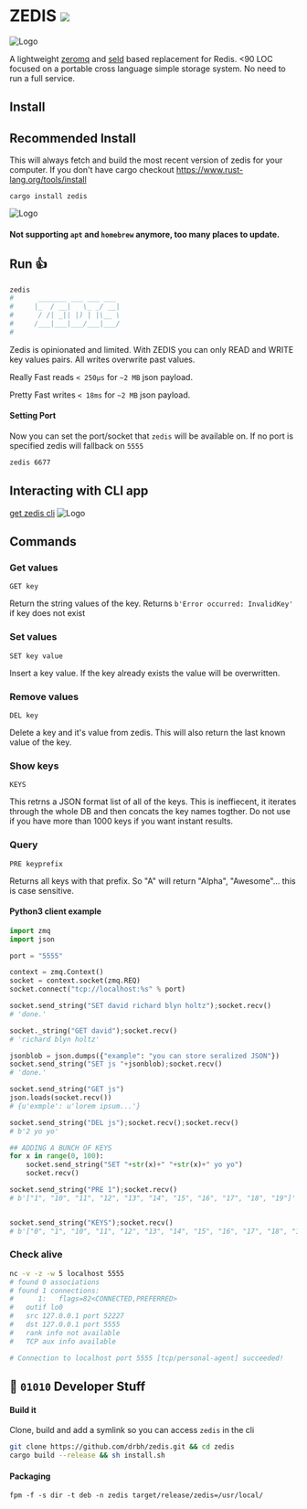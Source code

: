 # ZEDIS <img src="https://img.shields.io/github/stars/drbh/zedis.svg" />

<img src="https://raw.githubusercontent.com/drbh/zedis/master/public/zedislogo.png" alt="Logo">

A lightweight [zeromq](https://github.com/zeromq/libzmq) and [seld](https://github.com/spacejam/sled) based replacement for Redis. <90 LOC focused on a portable cross
language simple storage system. No need to run a full service.

## Install

## Recommended Install

This will always fetch and build the most recent version of zedis for your computer. If you don't have cargo checkout https://www.rust-lang.org/tools/install
```
cargo install zedis
```


<img src="https://raw.githubusercontent.com/drbh/zedis/master/public/get-zedis.gif" alt="Logo">


#### Not supporting `apt` and `homebrew` anymore, too many places to update.


## Run 👍
```bash
zedis
#	   _______ ___ ___ ___ 
#	  |_  / __|   \_ _/ __|
#	   / /| _|| |) | |\__ \ 
#	  /___|___|___/___|___/ 
#
```

Zedis is opinionated and limited. With ZEDIS you can only READ and WRITE key values pairs. All writes overwrite past values. 

Really Fast reads `< 250µs` for `~2 MB` json payload.   

Pretty Fast writes `< 18ms` for `~2 MB` json payload.  

#### Setting Port

Now you can set the port/socket that `zedis` will be available on. If no port is specified zedis will fallback on `5555`

```bash
zedis 6677
```

## Interacting with CLI app
[get zedis cli](https://github.com/drbh/zedis-cli)
<img src="https://raw.githubusercontent.com/drbh/zedis/master/public/closeup.gif" alt="Logo">

## Commands

### Get values

```
GET key
```

Return the string values of the key. Returns `b'Error occurred: InvalidKey'` if key does not exist

### Set values 

```
SET key value
```
Insert a key value. If the key already exists the value will be overwritten.

### Remove values

```
DEL key
```

Delete a key and it's value from zedis. This will also return the last known value of the key.

### Show keys

```
KEYS
```

This retrns a JSON format list of all of the keys. This is ineffiecent, it iterates through the whole DB and then concats the key names togther. Do not use if you have more than 1000 keys if you want instant results.

### Query

```
PRE keyprefix
```

Returns all keys with that prefix. So "A" will return "Alpha", "Awesome"... this is case sensitive.

#### Python3 client example
```python
import zmq
import json

port = "5555"

context = zmq.Context()
socket = context.socket(zmq.REQ)
socket.connect("tcp://localhost:%s" % port)

socket.send_string("SET david richard blyn holtz");socket.recv()
# 'done.'

socket._string("GET david");socket.recv()
# 'richard blyn holtz'

jsonblob = json.dumps({"example": "you can store seralized JSON"})
socket.send_string("SET js "+jsonblob);socket.recv()
# 'done.'

socket.send_string("GET js")
json.loads(socket.recv())
# {u'exmple': u'lorem ipsum...'}

socket.send_string("DEL js");socket.recv();socket.recv()
# b'2 yo yo'

## ADDING A BUNCH OF KEYS
for x in range(0, 100):
    socket.send_string("SET "+str(x)+" "+str(x)+" yo yo")
    socket.recv()

socket.send_string("PRE 1");socket.recv()
# b'["1", "10", "11", "12", "13", "14", "15", "16", "17", "18", "19"]'


socket.send_string("KEYS");socket.recv()
# b'["0", "1", "10", "11", "12", "13", "14", "15", "16", "17", "18", "19", "20", "21", "22"]'

```


### Check alive
```bash
nc -v -z -w 5 localhost 5555
# found 0 associations
# found 1 connections:
#      1:	flags=82<CONNECTED,PREFERRED>
# 	outif lo0
# 	src 127.0.0.1 port 52227
# 	dst 127.0.0.1 port 5555
# 	rank info not available
# 	TCP aux info available

# Connection to localhost port 5555 [tcp/personal-agent] succeeded!
```

## 🦀 `01010` Developer Stuff

#### Build it
Clone, build and add a symlink so you can access `zedis` in the cli
```bash
git clone https://github.com/drbh/zedis.git && cd zedis
cargo build --release && sh install.sh 
```

#### Packaging

```
fpm -f -s dir -t deb -n zedis target/release/zedis=/usr/local/
```
